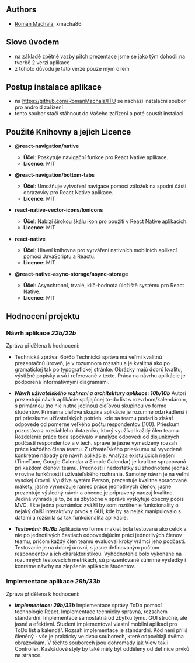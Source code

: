 ## Authors
- [Roman Machala](https://github.com/RomanMachala), xmacha86
## Slovo úvodem
- na základě zpětné vazby pitch prezentace jsme se jako tým dohodli na tvorbě 2 verzí aplikace
- z tohoto důvodu je tato verze pouze mým dílem
## Postup instalace aplikace
- na https://github.com/RomanMachala/ITU se nachází instalační soubor pro android zařízení
- tento soubor stačí stáhnout do Vašeho zařízení a poté spustit instalaci
## Použité Knihovny a jejich Licence

- **@react-navigation/native**
  - **Účel**: Poskytuje navigační funkce pro React Native aplikace.
  - **Licence**: MIT

- **@react-navigation/bottom-tabs**
  - **Účel**: Umožňuje vytvoření navigace pomocí záložek na spodní části obrazovky pro React Native aplikace.
  - **Licence**: MIT

- **react-native-vector-icons/Ionicons**
  - **Účel**: Nabízí širokou škálu ikon pro použití v React Native aplikacích.
  - **Licence**: MIT

- **react-native**
  - **Účel**: Hlavní knihovna pro vytváření nativních mobilních aplikací pomocí JavaScriptu a Reactu.
  - **Licence**: MIT

- **@react-native-async-storage/async-storage**
  - **Účel**: Asynchronní, trvalé, klíč-hodnota úložiště systému pro React Native.
  - **Licence**: MIT
## Hodnocení projektu 
 ### Návrh aplikace ***22b/22b***
 Zpráva přidělena k hodnocení:
- Technická zpráva: 6b/6b
  Technická správa má veľmi kvalitnú prezentačnú úroveň, je v rozumnom rozsahu a je kvalitná ako po gramatickej tak po         typografickej stránke. Obrázky majú dobrú kvalitu, výstižné popisky a sú i referované v texte. Práca na návrhu aplikácie     je podporená informatívnymi diagramami.

- ***Návrh uživatelského rozhraní a architektury aplikace: 10b/10b***
  Autori prezentujú návrh aplikácie spájajúcej to-do list s rozvrhom/kalendárom, s primárnou (no nie nutne jedinou) cieľovou   skupinou vo forme študentov. Primárna cieľová skupina aplikácie je rozumne odzrkadlená i pri prieskume užívateľských         potrieb, kde sa teamu podarilo získať odpovede od pomerne veľkého počtu respondentov (100). Prieskum pozostáva z             rozsiahleho dotazníku, ktorý využíval každý člen teamu. Rozdelenie práce teda spočívalo v analýze odpovedí od disjunkných    podčastí respondentov a v tech. správe je jasne vymedzený rozsah práce každého člena teamu. Z užívateľského prieskumu sú     vyvodené konkrétne nápady pre návrh aplikácie. Analýza existujúcich riešení (TimeTune, Google Calendar a Simple Calendar)    je kvalitne spracovaná pri každom členovi teamu. Prednosti i nedostatky sú zhodnotené jednak v rovine funkčnosti i           užívateľského rozhrania. Samotný návrh je na veľmi vysokej úrovni. Využíva systém Person, prezentuje kvalitne spracované     makety, jasne vymedzuje rámec práce jednotlivých členov, jasne prezentuje výsledný návrh a obecne je pripravený naozaj       kvalitne. Jediná výhrada je to, že sa zbytočne v správe vyskytuje obecný popis MVC. Ešte jedna poznámka: zvážil by som       rozšírenie funkcionality o nejaký ďalší interaktívny prvok s GUI, kde by sa nejak manipulovalo s datami a rozšírila sa tak   funkcionalita aplikácie.

- ***Testování: 6b/6b***
  Aplikácia vo forme makiet bola testovaná ako celok a nie po jednotlivých častiach odpovedajúcim práci jednotlivých členov    teamu, pričom každý člen teamu evaluoval kroky vrámci jeho podčasti. Testovanie je na dobrej úrovni, s jasne definovaným     počtom respondentov a ich charakteristikou. Vyhodnotenie bolo vykonané na rozumných testovacích metrikách, sú prezentované   súhrnné výsledky i konrétne návrhy na zlepšenie aplikácie študentov.
 ### Implementace aplikace ***29b/33b***
   Zpráva přidělena k hodnocení:
- ***Implementace: 29b/33b***
  Implementace správy ToDo pomocí technologie React. Implementace technicky správná, rozsahem standardní. Implementace         samostatná od zbytku týmu. GUI stručné, ale jasné a efektivní.
  Student implementoval vlastní mobilní aplikaci pro ToDo list a kalendář. Rozsah implementace je standardní. Kód není         příliš členěný - vše je prakticky ve dvou souborech, které odpovídají dvěma obrazovkám. V těchto souborech jsou dohromady    jak View tak i Controller. Kaskádové styly by také měly být odděleny od definice prvků na stránce.

 
